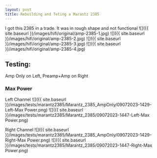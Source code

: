```yaml
---
layout: post
title: Rebuilding and Teting a Marantz 2385
---
```

I got this 2385 in a trade. It was in rough shape and not functional
![]({{ site.baseurl }}/images/hifi/original/amp-2385-1.jpg)
![]({{ site.baseurl }}/images/hifi/original/amp-2385-2.jpg)
![]({{ site.baseurl }}/images/hifi/original/amp-2385-3.jpg)
![]({{ site.baseurl }}/images/hifi/original/amp-2385-4.jpg)

## Testing:
Amp Only on Left, Preamp+Amp on Right

### Max Power
Left Channel
![]({{ site.baseurl }}/images/tests/marantz2385/Marantz_2385_AmpOnly/09072023-1429-Left-Max Power.png) ![]({{ site.baseurl }}/images/tests/marantz2385/Marantz_2385/09072023-1447-Left-Max Power.png)

Right Channel
![]({{ site.baseurl }}/images/tests/marantz2385/Marantz_2385_AmpOnly/09072023-1429-Right-Max Power.png) ![]({{ site.baseurl }}/images/tests/marantz2385/Marantz_2385/09072023-1447-Right-Max Power.png)



